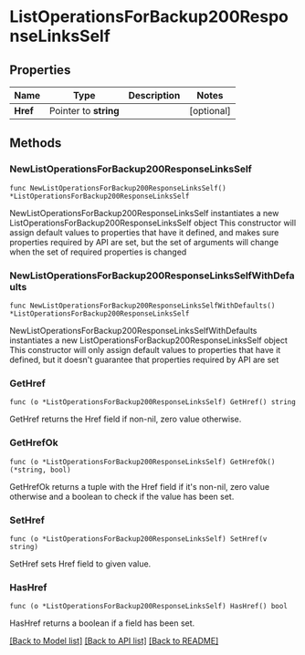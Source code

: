 # ListOperationsForBackup200ResponseLinksSelf

## Properties

Name | Type | Description | Notes
------------ | ------------- | ------------- | -------------
**Href** | Pointer to **string** |  | [optional] 

## Methods

### NewListOperationsForBackup200ResponseLinksSelf

`func NewListOperationsForBackup200ResponseLinksSelf() *ListOperationsForBackup200ResponseLinksSelf`

NewListOperationsForBackup200ResponseLinksSelf instantiates a new ListOperationsForBackup200ResponseLinksSelf object
This constructor will assign default values to properties that have it defined,
and makes sure properties required by API are set, but the set of arguments
will change when the set of required properties is changed

### NewListOperationsForBackup200ResponseLinksSelfWithDefaults

`func NewListOperationsForBackup200ResponseLinksSelfWithDefaults() *ListOperationsForBackup200ResponseLinksSelf`

NewListOperationsForBackup200ResponseLinksSelfWithDefaults instantiates a new ListOperationsForBackup200ResponseLinksSelf object
This constructor will only assign default values to properties that have it defined,
but it doesn't guarantee that properties required by API are set

### GetHref

`func (o *ListOperationsForBackup200ResponseLinksSelf) GetHref() string`

GetHref returns the Href field if non-nil, zero value otherwise.

### GetHrefOk

`func (o *ListOperationsForBackup200ResponseLinksSelf) GetHrefOk() (*string, bool)`

GetHrefOk returns a tuple with the Href field if it's non-nil, zero value otherwise
and a boolean to check if the value has been set.

### SetHref

`func (o *ListOperationsForBackup200ResponseLinksSelf) SetHref(v string)`

SetHref sets Href field to given value.

### HasHref

`func (o *ListOperationsForBackup200ResponseLinksSelf) HasHref() bool`

HasHref returns a boolean if a field has been set.


[[Back to Model list]](../README.md#documentation-for-models) [[Back to API list]](../README.md#documentation-for-api-endpoints) [[Back to README]](../README.md)


